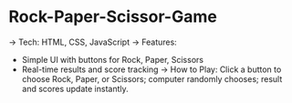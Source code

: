 # Rock-Paper-Scissor-Game
-> Tech: HTML, CSS, JavaScript
-> Features:
* Simple UI with buttons for Rock, Paper, Scissors
* Real-time results and score tracking
-> How to Play: Click a button to choose Rock, Paper, or Scissors; computer randomly chooses; result and scores update instantly.
